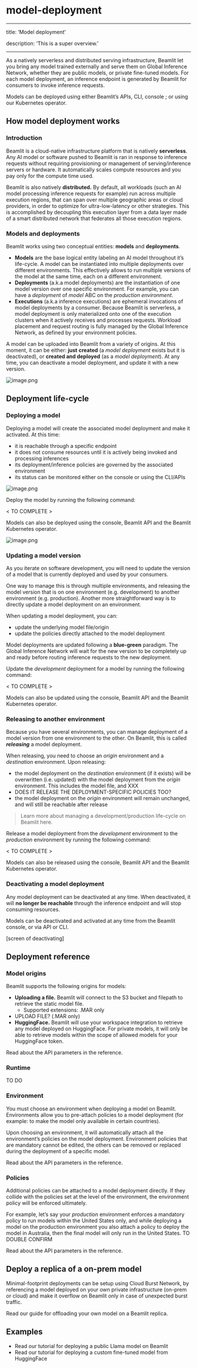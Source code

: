 # model-deployment

---

title: ‘Model deployment’

description: ‘This is a super overview.’

---

As a natively serverless and distributed serving infrastructure, Beamlit let you bring any model trained externally and serve them on Global Inference Network, whether they are public models, or private fine-tuned models. For each model deployment, an inference endpoint is generated by Beamlit for consumers to invoke inference requests. 

Models can be deployed using either Beamlit’s APIs, CLI, console ; or using our Kubernetes operator.

## How model deployment works

### Introduction

Beamlit is a cloud-native infrastructure platform that is natively **serverless**. Any AI model or software pushed to Beamlit is ran in response to inference requests without requiring provisioning or management of serving/inference servers or hardware. It automatically scales compute resources and you pay only for the compute time used.

Beamlit is also natively **distributed.** By default, all workloads (such an AI model processing inference requests for example) run across multiple execution regions, that can span over multiple geographic areas or cloud providers, in order to optimize for ultra-low-latency or other strategies. This is accomplished by decoupling this execution layer from a data layer made of a smart distributed network that federates all those execution regions.

### Models and deployments

Beamlit works using two conceptual entities: **models** and **deployments**.

- **Models** are the base logical entity labeling an AI model throughout it’s life-cycle. A model can be instantiated into multiple deployments over different environments. This effectively allows to run multiple versions of the model at the same time, each on a different environment.
- **Deployments** (a.k.a model deployments) are the instantiation of one model version over one specific environment. For example, you can have a *deployment* of *model* ABC on the *production environment*.
- **Executions** (a.k.a inference executions) are ephemeral invocations of model deployments by a consumer. Because Beamlit is serverless, a model deployment is only materialized onto one of the execution clusters when it actively receives and processes requests. Workload placement and request routing is fully managed by the Global Inference Network, as defined by your environment policies.

A model can be uploaded into Beamlit from a variety of origins. At this moment, it can be either: **just** **created** (a *model deployment* exists but it is deactivated), or **created and deployed** (as a *model deployment*). At any time, you can deactivate a model deployment, and update it with a new version.

![image.png](model-deployment%20112a77bf59b4805e9304d6ac071c2fcc/image.png)

## Deployment life-cycle

### Deploying a model

Deploying a model will create the associated model deployment and make it activated. At this time: 

- it is reachable through a specific endpoint
- it does not consume resources until it is actively being invoked and processing inferences
- its deployment/inference policies are governed by the associated environment
- its status can be monitored either on the console or using the CLI/APIs

![image.png](model-deployment%20112a77bf59b4805e9304d6ac071c2fcc/image%201.png)

Deploy the model by running the following command:

< TO COMPLETE > 

Models can also be deployed using the console, Beamlit API and the Beamlit Kubernetes operator.

![image.png](model-deployment%20112a77bf59b4805e9304d6ac071c2fcc/image%202.png)

### Updating a model version

As you iterate on software development, you will need to update the version of a model that is currently deployed and used by your consumers.

One way to manage this is through multiple environments, and releasing the model version that is on one environment (e.g. development) to another environment (e.g. production). Another more straightforward way is to directly update a model deployment on an environment.

When updating a model deployment, you can:

- update the underlying model file/origin
- update the policies directly attached to the model deployment

Model deployments are updated following a **blue-green** paradigm. The Global Inference Network will wait for the new version to be completely up and ready before routing inference requests to the new deployment.

Update the *development* deployment for a model by running the following command:

< TO COMPLETE > 

Models can also be updated using the console, Beamlit API and the Beamlit Kubernetes operator.

### Releasing to another environment

Because you have several environments, you can manage deployment of a model version from one environment to the other. On Beamlit, this is called ***releasing*** a model deployment. 

When releasing, you need to choose an *origin* environment and a *destination* environment. Upon releasing:

- the model deployment on the *destination* environment (if it exists) will be overwritten (i.e. updated) with the model deployment from the *origin* environment. This includes the model file, and XXX
- DOES IT RELEASE THE DEPLOYMENT-SPECIFIC POLICIES TOO?
- the model deployment on the *origin* environment will remain unchanged, and will still be reachable after release

> Learn more about managing a development/production life-cycle on Beamlit here.

Release a model deployment from the *development* environment to the *production* environment by running the following command:

< TO COMPLETE > 

Models can also be released using the console, Beamlit API and the Beamlit Kubernetes operator.

### Deactivating a model deployment

Any model deployment can be deactivated at any time. When deactivated, it will **no longer be reachable** through the inference endpoint and will stop consuming resources. 

Models can be deactivated and activated at any time from the Beamlit console, or via API or CLI.

[screen of deactivating]

## Deployment reference

### Model origins

Beamlit supports the following origins for models:

- **Uploading a file.** Beamlit will connect to the S3 bucket and filepath to retrieve the static model file.
    - Supported extensions: .MAR only
- UPLOAD FILE? (.MAR only)
- **HuggingFace.** Beamlit will use your workspace integration to retrieve any model deployed on HuggingFace. For private models, it will only be able to retrieve models within the scope of allowed models for your HuggingFace token.

Read about the API parameters in the reference.

### Runtime

TO DO

### Environment

You must choose an environment when deploying a model on Beamlit. Environments allow you to pre-attach policies to a model deployment (for example: to make the model only available in certain countries). 

Upon choosing an environment, it will automatically attach all the environment’s policies on the model deployment. Environment policies that are mandatory cannot be edited, the others can be removed or replaced during the deployment of a specific model.

Read about the API parameters in the reference.

### Policies

Additional policies can be attached to a model deployment directly. If they collide with the policies set at the level of the environment, the environment policy will be enforced ultimately.

For example, let’s say your *production* environment enforces a mandatory policy to run models within the United States only, and while deploying a model on the production environment you also attach a policy to deploy the model in Australia, then the final model will only run in the United States. TO DOUBLE CONFIRM

Read about the API parameters in the reference.

## Deploy a replica of a on-prem model

Minimal-footprint deployments can be setup using Cloud Burst Network, by referencing a model deployed on your own private infrastructure (on-prem or cloud) and make it overflow on Beamlit only in case of unexpected burst traffic.

Read our guide for offloading your own model on a Beamlit replica.

## Examples

- Read our tutorial for deploying a public Llama model on Beamlit
- Read our tutorial for deploying a custom fine-tuned model from HuggingFace
